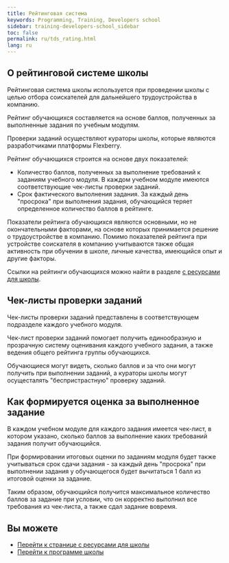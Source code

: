 ```yaml
---
title: Рейтинговая система
keywords: Programming, Training, Developers school
sidebar: training-developers-school_sidebar
toc: false
permalink: ru/tds_rating.html
lang: ru
---
```


## О рейтинговой системе школы

Рейтинговая система школы используется при проведении школы с целью отбора соискателей для дальнейшего трудоустройства в компанию.

Рейтинг обучающихся составляется на основе баллов, полученных за выполненные задания по учебным модулям.

Проверки заданий осуществляют кураторы школы, которые являются разработчиками платформы Flexberry.

Рейтинг обучающихся строится на основе двух показателей:

* Количество баллов, полученных за выполнение требований к заданиям учебного модуля. В каждом учебном модуле имеются соответствующие чек-листы проверки заданий.
* Срок фактического выполнения задания. За каждый день "просрока" при выполнения задания, обучающийся теряет определенное количество баллов в рейтинге.

Показатели рейтинга обучающихся являются основными, но не окончательными факторами, на основе которых принимается решение о трудоустройстве в компанию. Помимо показателей рейтинга при устройстве соискателя в компанию учитываются также общая активность при обучении в школе, личные качества, имеющийся опыт и другие факторы.

Ссылки на рейтинги обучающихся можно найти в разделе [с ресурсами для школы](tds_resources.html).

## Чек-листы проверки заданий

Чек-листы проверки заданий представлены в соответствующем подразделе каждого учебного модуля.

Чек-лист проверки заданий помогает получить единообразную и прозрачную систему оценивания каждого учебного задания, а также ведения общего рейтинга группы обучающихся.

Обучающиеся могут видеть, сколько баллов и за что они могут получить при выполнении заданий, а кураторы школы могут осущесталять "беспристрастную" проверку заданий.

## Как формируется оценка за выполненное задание

В каждом учебном модуле для каждого задания имеется чек-лист, в котором указано, сколько баллов за выполнение каких требований задания получит обучающийся.

При формировании итоговых оценки по заданиям модуля будет также учитываться срок сдачи задания - за каждый день "просрока" при выполнении задания у обучающегося будет вычитаться 1 балл из итоговой оценки за задание.

Таким образом, обучающийся получится максимальное количество баллов за задание при условии, что он корректно выполнил все требования из чек-листа, а также сдал задание вовремя.

## Вы можете

* [Перейти к странице с ресурсами для школы](tds_resources.html)
* [Перейти к программе школы](tds_curriculum.html)
